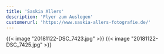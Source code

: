 ```yaml
---
title: 'Saskia Allers'
description: 'Flyer zum Auslegen'
customerurl: 'https://www.saskia-allers-fotografie.de/'
---
```


{{< image "20181122-DSC_7423.jpg" >}}
{{< image "20181122-DSC_7425.jpg" >}}
